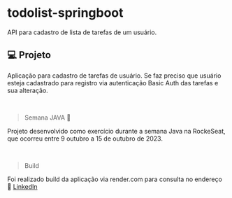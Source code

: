 # todolist-springboot
API para cadastro de lista de tarefas de um usuário.

## 💻 Projeto

Aplicação para cadastro de tarefas de usuário. Se faz preciso que usuário esteja cadastrado para registro via autenticação Basic Auth das tarefas e sua alteração.

<br>

> Semana JAVA 🚀

Projeto desenvolvido como exercício durante a semana Java na RockeSeat, que ocorreu entre 9 outubro a 15 de outubro de 2023.

<br>

> Build

Foi realizado build da aplicação via render.com para consulta no endereço :wave: [LinkedIn](https://todolist-springboot-j1vl.onrender.com)  


